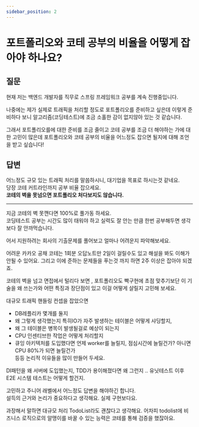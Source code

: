 ```yaml
---
sidebar_position: 2
---
```


# 포트폴리오와 코테 공부의 비율을 어떻게 잡아야 하나요?

## 질문  

현재 저는 백엔드 개발자를 직무로 스프링 프레임워크 공부를 계속 진행중입니다.   

나중에는 제가 실제로 트래픽을 처리할 정도로 포트폴리오를 준비하고 싶은데 이렇게 준비하다 보니 알고리즘(코딩테스트)에 조금 소홀한 감이 없지않아 있는 것 같습니다.   

그래서 포트폴리오를에 대한 준비를 조금 줄이고 코테 공부를 조금 더 해야하는 가에 대한 고민이 많은데 포트폴리오와 코테 공부의 비율을 어느정도 잡으면 될지에 대해 조언을 받고 싶습니다!

## 답변

어느정도 규모 있는 트래픽 처리를 말씀하시니, 대기업을 목표로 하시는것 같네요.  
당장 코테 커트라인까지 공부 비율 잡으세요.   
**코테의 벽을 못넘으면 포트폴리오 처다보지도 않습니다.**  

---

지금 코테의 벽 못깬다면 100%로 풀가동 하세요.   
코딩테스트 공부는 시간도 많이 태워야 하고 실력도 잘 안는 만큼 한번 공부해두면 생각보다 잘 안까먹습니다.  

어서 지원하려는 회사의 기출문제를 풀어보고 얼마나 어려운지 파악해보세요.   

어려운 카카오 공채 코테는 1회분 오답노트만 2일이 걸릴수도 있고 해설을 봐도 이해가 안될 수 있어요. 그리고 이에 준하는 문제들을 푸는것 까지 하면 2주 이상은 잡아야 되겠죠.  


코테의 벽을 넘고 면접에서 털리다 보면 , 포트폴리오도 빡구현에 초점 맞추기보단 이 기술을 왜 쓰는가와 어떤 특징과 장단점이 있고 이걸 어떻게 살릴지 고민해 보세요. 

대규모 트래픽 핸들링 컨셉을 잡았으면 
- DB레플리카 몇개를 둘지   
- 왜 그렇게 생각했는지 특히IO가 자주 발생하는 테이블은 어떻게 샤딩할지,  
- 왜 그 테이블은 병목이 발생될걸로 예상이 되는지  
- CPU 인센티브한 작업은 어떻게 처리할지
- 큐잉 아키텍처를 도입했다면 언제 worker를 늘릴지, 점심시간에 늘릴건가? 아니면 CPU 80%가 되면 늘릴건가   
등등 논리적 이유들을 많이 만들어 두세요. 

DI패턴을 왜 서버에 도입했는지, TDD가 용이해졌다면 왜 그런지 ..  유닛테스트 이후 E2E 시스템 테스트는 어떻게 할건지. 

고민하고 주니어 래벨에서 어느정도 답변을 해야하긴 합니다.  
설득의 근거와 논리가 중요하다고 생각해요. 실제 구현보다요.  

과장해서 말하면 대규모 처리 TodoList라도 괜찮다고 생각해요. 어차피 todolist에 비즈니스 로직으로의 알맹이를 바꿀 수 있는 능력은 코테를 통해 검증을 했잖아요.  

